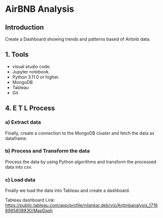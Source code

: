 # AirBNB Analysis

## Introduction
Create a Dashboard showing trends and patterns based of Airbnb data.


## 1. Tools
- visual studio code.
- Jupyter notebook.
- Python 3.11.0 or higher.
- MongoDB
- Tableau
- Git

  
## 4. E T L Process

### a) Extract data

Finally, create a connection to the MongoDB cluster and fetch the data as dataframe.

### b) Process and Transform the data

Process the data by using Python algorithms and transform the processed data into csv.

### c) Load data

Finally we load the data into Tableau and create a dashboard.


Tableau dashboard Link: https://public.tableau.com/app/profile/nilankar.deb/viz/Airbnbanalysis_17168985808830/MapDash

